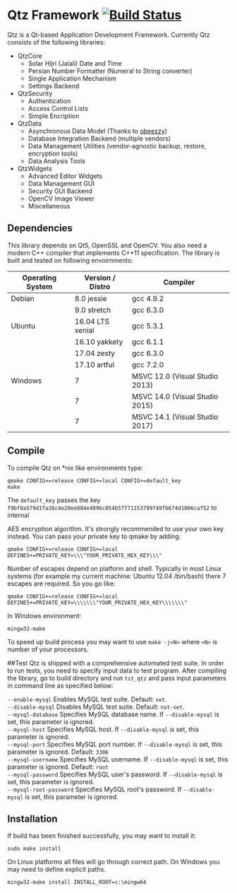 # Qtz Framework [![Build Status](https://travis-ci.org/soroush/Qtz.png?branch=master)](https://travis-ci.org/soroush/Qtz)

Qtz is a Qt-based Application Development Framework. Currently Qtz consists of the following libraries:

* QtzCore
  - Solar Hijri (Jalali) Date and Time
  - Persian Number Formatter (Numeral to String converter)
  - Single Application Mechanism
  - Settings Backend
* QtzSecurity
  - Authentication
  - Access Control Lists
  - Simple Encription
* QtzData
  - Asynchronous Data Model (Thanks to [obeezzy](https://github.com/obeezzy/AsyncSql))
  - Database Integration Backend (multiple vendors)
  - Data Management Utilities (vendor-agnostic backup, restore, encryption tools)
  - Data Analysis Tools
* QtzWidgets
  - Advanced Editor Widgets
  - Data Management GUI
  - Security GUI Backend
  - OpenCV Image Viewer
  - Miscellaneous 

## Dependencies

This library depends on Qt5, OpenSSL and OpenCV. You also need a modern C++
compiler that implements C++11 specification. The library is built and tested
on following envoirnments:

| Operating System      | Version / Distro     | Compiler                     |
| ----------------------|----------------------|------------------------------|
| Debian                | 8.0 jessie           | gcc 4.9.2                    |
|                       | 9.0 stretch          | gcc 6.3.0                    |
| Ubuntu                | 16.04 LTS xenial     | gcc 5.3.1                    |
|                       | 16.10 yakkety        | gcc 6.1.1                    |
|                       | 17.04 zesty          | gcc 6.3.0                    |
|                       | 17.10 artful         | gcc 7.2.0                    |
| Windows               | 7                    | MSVC 12.0 (Visual Studio 2013)  |
|                       | 7                    | MSVC 14.0 (Visual Studio 2015)  |
|                       | 7                    | MSVC 14.1 (Visual Studio 2017)  |

## Compile
To compile Qtz on *nix like environments type:

    qmake CONFIG+=release CONFIG+=local CONFIG+=default_key
    make
    
The `default_key` passes the key
`f9bf8a579d1fa38c4e20ee884e4096c054b57771153799f49fb674d1006caf52` to internal

AES encryption algorithm. It's strongly recommended to
use your own key instead. You can pass your private key to qmake by adding:

    qmake CONFIG+=release CONFIG+=local DEFINES+=PRIVATE_KEY=\\\"YOUR_PRIVATE_HEX_KEY\\\"

Number of escapes depend on platform and shell. Typically in most Linux systems
(for example my current machine: Ubuntu 12.04 /bin/bash) there 7 escapes are
required. So you go like:

    qmake CONFIG+=release CONFIG+=local DEFINES+=PRIVATE_KEY=\\\\\\\"YOUR_PRIVATE_HEX_KEY\\\\\\\"

In Windows environment:

    mingw32-make

To speed up build process you may want to use `make -j<N>` where `<N>` is number
of your processors.

##Test
Qtz is shipped with a comprehensive automated test suite. In order to run tests,
you need to specify input data to test program. After compiling the library, go
to build directory and run `tst_qtz` and pass input parameters in command line
as specified below:

`--enable-mysql` Enables MySQL test suite. Default: `set`.  
`--disable-mysql` Disables MySQL test suite. Default: `not-set`.  
`--mysql-database` Specifies MySQL database name. If `--disable-mysql` is set, this parameter is ignored.  
`--mysql-host` Specifies MySQL host. If `--disable-mysql` is set, this parameter is ignored.  
`--mysql-port` Specifies MySQL port number. If `--disable-mysql` is set, this parameter is ignored. Default: `3306`  
`--mysql-username` Specifies MySQL username. If `--disable-mysql` is set, this parameter is ignored. Default: `root`  
`--mysql-password` Specifies MySQL user's password. If `--disable-mysql` is set, this parameter is ignored.  
`--mysql-root-password` Specifies MySQL root's password. If `--disable-mysql` is set, this parameter is ignored.


## Installation
If build has been finished successfully, you may want to install it:

    sudo make install

On Linux platforms all files will go through correct path. On Windows you may
need to define explicit paths.

    mingw32-make install INSTALL_ROOT=c:\mingw64
